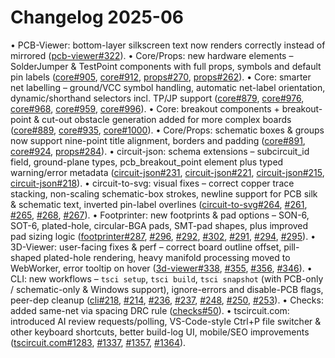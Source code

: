 # Changelog 2025-06

• PCB-Viewer: bottom-layer silkscreen text now renders correctly instead of mirrored ([pcb-viewer#322](https://github.com/tscircuit/pcb-viewer/pull/322)).
• Core/Props: new hardware elements – SolderJumper & TestPoint components with full props, symbols and default pin labels ([core#905](https://github.com/tscircuit/core/pull/905), [core#912](https://github.com/tscircuit/core/pull/912), [props#270](https://github.com/tscircuit/props/pull/270), [props#262](https://github.com/tscircuit/props/pull/262)).
• Core: smarter net labelling – ground/VCC symbol handling, automatic net-label orientation, dynamic/shorthand selectors incl. TP/JP support ([core#879](https://github.com/tscircuit/core/pull/879), [core#976](https://github.com/tscircuit/core/pull/976), [core#968](https://github.com/tscircuit/core/pull/968), [core#959](https://github.com/tscircuit/core/pull/959), [core#996](https://github.com/tscircuit/core/pull/996)).
• Core: breakout components + breakout-point & cut-out obstacle generation added for more complex boards ([core#889](https://github.com/tscircuit/core/pull/889), [core#935](https://github.com/tscircuit/core/pull/935), [core#1000](https://github.com/tscircuit/core/pull/1000)).
• Core/Props: schematic boxes & groups now support nine-point title alignment, borders and padding ([core#891](https://github.com/tscircuit/core/pull/891), [core#924](https://github.com/tscircuit/core/pull/924), [props#284](https://github.com/tscircuit/props/pull/284)).
• circuit-json: schema extensions – subcircuit_id field, ground-plane types, pcb_breakout_point element plus typed warning/error metadata ([circuit-json#231](https://github.com/tscircuit/circuit-json/pull/231), [circuit-json#221](https://github.com/tscircuit/circuit-json/pull/221), [circuit-json#215](https://github.com/tscircuit/circuit-json/pull/215), [circuit-json#218](https://github.com/tscircuit/circuit-json/pull/218)).
• circuit-to-svg: visual fixes – correct copper trace stacking, non-scaling schematic-box strokes, newline support for PCB silk & schematic text, inverted pin-label overlines ([circuit-to-svg#264](https://github.com/tscircuit/circuit-to-svg/pull/264), [#261](https://github.com/tscircuit/circuit-to-svg/pull/261), [#265](https://github.com/tscircuit/circuit-to-svg/pull/265), [#268](https://github.com/tscircuit/circuit-to-svg/pull/268), [#267](https://github.com/tscircuit/circuit-to-svg/pull/267)).
• Footprinter: new footprints & pad options – SON-6, SOT-6, plated-hole, circular-BGA pads, SMT-pad shapes, plus improved pad sizing logic ([footprinter#287](https://github.com/tscircuit/footprinter/pull/287), [#296](https://github.com/tscircuit/footprinter/pull/296), [#292](https://github.com/tscircuit/footprinter/pull/292), [#302](https://github.com/tscircuit/footprinter/pull/302), [#291](https://github.com/tscircuit/footprinter/pull/291), [#294](https://github.com/tscircuit/footprinter/pull/294), [#295](https://github.com/tscircuit/footprinter/pull/295)).
• 3D-Viewer: user-facing fixes & perf – correct board outline offset, pill-shaped plated-hole rendering, heavy manifold processing moved to WebWorker, error tooltip on hover ([3d-viewer#338](https://github.com/tscircuit/3d-viewer/pull/338), [#355](https://github.com/tscircuit/3d-viewer/pull/355), [#356](https://github.com/tscircuit/3d-viewer/pull/356), [#346](https://github.com/tscircuit/3d-viewer/pull/346)).
• CLI: new workflows – `tsci setup`, `tsci build`, `tsci snapshot` (with PCB-only / schematic-only & Windows support), ignore-errors and disable-PCB flags, peer-dep cleanup ([cli#218](https://github.com/tscircuit/cli/pull/218), [#214](https://github.com/tscircuit/cli/pull/214), [#236](https://github.com/tscircuit/cli/pull/236), [#237](https://github.com/tscircuit/cli/pull/237), [#248](https://github.com/tscircuit/cli/pull/248), [#250](https://github.com/tscircuit/cli/pull/250), [#253](https://github.com/tscircuit/cli/pull/253)).
• Checks: added same-net via spacing DRC rule ([checks#50](https://github.com/tscircuit/checks/pull/50)).
• tscircuit.com: introduced AI review requests/polling, VS-Code-style Ctrl+P file switcher & other keyboard shortcuts, better build-log UI, mobile/SEO improvements ([tscircuit.com#1283](https://github.com/tscircuit/tscircuit.com/pull/1283), [#1337](https://github.com/tscircuit/tscircuit.com/pull/1337), [#1357](https://github.com/tscircuit/tscircuit.com/pull/1357), [#1364](https://github.com/tscircuit/tscircuit.com/pull/1364)).
